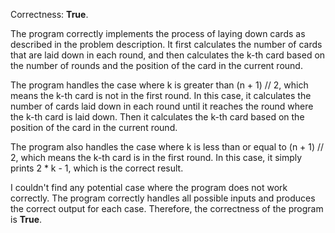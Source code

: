Correctness: **True**.

The program correctly implements the process of laying down cards as described in the problem description. It first calculates the number of cards that are laid down in each round, and then calculates the k-th card based on the number of rounds and the position of the card in the current round.

The program handles the case where k is greater than (n + 1) // 2, which means the k-th card is not in the first round. In this case, it calculates the number of cards laid down in each round until it reaches the round where the k-th card is laid down. Then it calculates the k-th card based on the position of the card in the current round.

The program also handles the case where k is less than or equal to (n + 1) // 2, which means the k-th card is in the first round. In this case, it simply prints 2 * k - 1, which is the correct result.

I couldn't find any potential case where the program does not work correctly. The program correctly handles all possible inputs and produces the correct output for each case. Therefore, the correctness of the program is **True**.